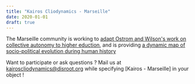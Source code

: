 ```yaml
---
title: "Kairos Cliodynamics - Marseille"
date: 2020-01-01
draft: true
---
```


The Marseille community is working to [adapt Ostrom and Wilson's work on collective autonomy to higher eduction](/projects/pedagogical-project/), and is providing [a dynamic map of socio-political evolution during human history](/projects/cartowiki/)

Want to participate or ask questions ? Mail us at kairoscliodynamics@disroot.org while specifying [Kairos - Marseille] in your object !
